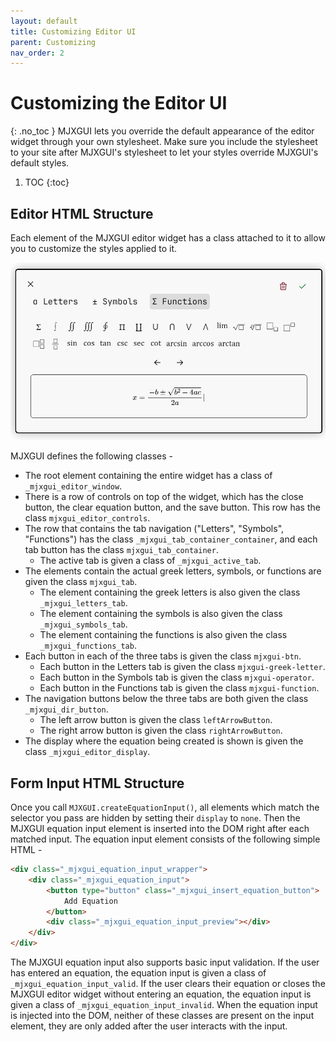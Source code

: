 ```yaml
---
layout: default
title: Customizing Editor UI
parent: Customizing
nav_order: 2
---
```


# Customizing the Editor UI
{: .no_toc }
MJXGUI lets you override the default appearance of the editor widget through your own stylesheet. Make sure you include the stylesheet to your site after MJXGUI's stylesheet to let your styles override MJXGUI's default styles.

1. TOC
{:toc}

## Editor HTML Structure
Each element of the MJXGUI editor widget has a class attached to it to allow you to customize the styles applied to it. 

![MJXGUI Editor Widget](../media/mjxgui-editor.png)

MJXGUI defines the following classes -

- The root element containing the entire widget has a class of `_mjxgui_editor_window`.
- There is a row of controls on top of the widget, which has the close button, the clear equation button, and the save button. This row has the class `mjxgui_editor_controls`.
- The row that contains the tab navigation ("Letters", "Symbols", "Functions") has the class `_mjxgui_tab_container_container`, and each tab button has the class `mjxgui_tab_container`.
  - The active tab is given a class of `_mjxgui_active_tab`.
- The elements contain the actual greek letters, symbols, or functions are given the class `mjxgui_tab`.
  - The element containing the greek letters is also given the class `_mjxgui_letters_tab`.
  - The element containing the symbols is also given the class `_mjxgui_symbols_tab`.
  - The element containing the functions is also given the class `_mjxgui_functions_tab`.
- Each button in each of the three tabs is given the class `mjxgui-btn`.
  - Each button in the Letters tab is given the class `mjxgui-greek-letter`.
  - Each button in the Symbols tab is given the class `mjxgui-operator`.
  - Each button in the Functions tab is given the class `mjxgui-function`.
- The navigation buttons below the three tabs are both given the class `_mjxgui_dir_button`.
  - The left arrow button is given the class `leftArrowButton`.
  - The right arrow button is given the class `rightArrowButton`.
- The display where the equation being created is shown is given the class `_mjxgui_editor_display`.

## Form Input HTML Structure
Once you call `MJXGUI.createEquationInput()`, all elements which match the selector you pass are hidden by setting their `display` to `none`. Then the MJXGUI equation input element is inserted into the DOM right after each matched input. The equation input element consists of the following simple HTML - 

```html
<div class="_mjxgui_equation_input_wrapper">
    <div class="_mjxgui_equation_input">
        <button type="button" class="_mjxgui_insert_equation_button">
            Add Equation
        </button>
        <div class="_mjxgui_equation_input_preview"></div>
    </div>
</div>
```

The MJXGUI equation input also supports basic input validation. If the user has entered an equation, the equation input is given a class of `_mjxgui_equation_input_valid`. If the user clears their equation or closes the MJXGUI editor widget without entering an equation, the equation input is given a class of `_mjxgui_equation_input_invalid`. When the equation input is injected into the DOM, neither of these classes are present on the input element, they are only added after the user interacts with the input.